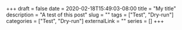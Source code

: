 +++
draft = false
date = 2020-02-18T15:49:03-08:00
title = "My title"
description = "A test of this post"
slug = ""
tags = ["Test", "Dry-run"]
categories = ["Test", "Dry-run"]
externalLink = ""
series = []
+++
